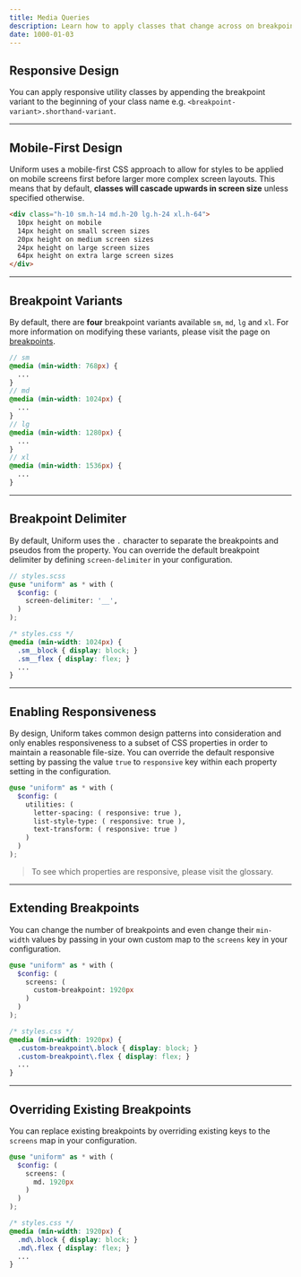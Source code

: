 ```yaml
---
title: Media Queries
description: Learn how to apply classes that change across on breakpoint.
date: 1000-01-03
---
```




## Responsive Design

You can apply responsive utility classes by appending the breakpoint variant to the beginning of your class name e.g. `<breakpoint-variant>.shorthand-variant`.

---

## Mobile-First Design

Uniform uses a mobile-first CSS approach to allow for styles to be applied on mobile screens first before larger more complex screen layouts. This means that by default, **classes will cascade upwards in screen size** unless specified otherwise.

```html
<div class="h-10 sm.h-14 md.h-20 lg.h-24 xl.h-64">
  10px height on mobile
  14px height on small screen sizes
  20px height on medium screen sizes
  24px height on large screen sizes
  64px height on extra large screen sizes
</div>
```

---

## Breakpoint Variants

By default, there are **four** breakpoint variants available `sm`, `md`, `lg` and `xl`. For more information on modifying these variants, please visit the page on <a class="hover.underline" href="/get-started/breakpoints">breakpoints</a>.

```scss
// sm
@media (min-width: 768px) {
  ...
}
// md
@media (min-width: 1024px) {
  ...
}
// lg
@media (min-width: 1280px) {
  ...
}
// xl
@media (min-width: 1536px) {
  ...
}
```


---

## Breakpoint Delimiter

By default, Uniform uses the `.` character to separate the breakpoints and pseudos from the property. You can override the default breakpoint delimiter by defining `screen-delimiter` in your configuration.

```scss
// styles.scss
@use "uniform" as * with (
  $config: (
    screen-delimiter: '__',
  )
);
```

```css
/* styles.css */
@media (min-width: 1024px) {
  .sm__block { display: block; }
  .sm__flex { display: flex; }
  ...
}
```

---

## Enabling Responsiveness

By design, Uniform takes common design patterns into consideration and only enables responsiveness to a subset of CSS properties in order to maintain a reasonable file-size. You can override the default responsive setting by passing the value `true` to `responsive` key within each property setting in the configuration.

```scss
@use "uniform" as * with (
  $config: (
    utilities: (
      letter-spacing: ( responsive: true ),
      list-style-type: ( responsive: true ),
      text-transform: ( responsive: true )
    )
  )
);
```

> To see which properties are responsive, please visit the glossary.


---

## Extending Breakpoints

You can change the number of breakpoints and even change their `min-width` values by passing in your own custom map to the `screens` key in your configuration.

```scss
@use "uniform" as * with (
  $config: (
    screens: (
      custom-breakpoint: 1920px
    )
  )
);
```

```css
/* styles.css */
@media (min-width: 1920px) {
  .custom-breakpoint\.block { display: block; }
  .custom-breakpoint\.flex { display: flex; }
  ...
}
```

---

## Overriding Existing Breakpoints

You can replace existing breakpoints by overriding existing keys to the `screens` map in your configuration.

```scss
@use "uniform" as * with (
  $config: (
    screens: (
      md. 1920px
    )
  )
);
```

```css
/* styles.css */
@media (min-width: 1920px) {
  .md\.block { display: block; }
  .md\.flex { display: flex; }
  ...
}
```

